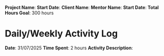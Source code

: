 **Project Name**:
**Start Date**: 
**Client Name**:
**Mentor Name**:
**Start Date**:
**Total Hours Goal**: 300 hours

# Daily/Weekly Activity Log
**Date**: 31/07/2025
**Time Spent**: 2 hours
**Activity Description**: 

